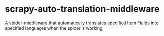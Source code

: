 # scrapy-auto-translation-middleware
A spider-middleware that automatically translates specified Item Fields into specified languages when the spider is working

<!--stackedit_data:
eyJoaXN0b3J5IjpbLTY4NTk2MzEyNl19
-->